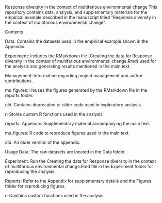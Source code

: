 Response diversity in the context of multifarious environmental change
This repository contains data, analysis, and supplementary materials for the empirical example described in the manuscript titled "Response diversity in the context of multifarious environmental change".

Contents

Data: Contains the datasets used in the empirical example shown in the Appendix.

Experiment: Includes the RMarkdown file (Creating the data for Response diversity in the context of multifarious environmental change.Rmd) used for the analysis and generating results mentioned in the main text.

Management: Information regarding project management and author contributions.

ms_figures: Houses the figures generated by the RMarkdown file in the reports folder.

old: Contains deprecated or older code used in exploratory analysis.

r: Stores custom R functions used in the analysis.

reports:
Appendix: Supplementary material accompanying the main text.

ms_figures: R code to reproduce figures used in the main text.

old: An older version of the appendix.


Usage
Data: The raw datasets are located in the Data folder.

Experiment: Run the Creating the data for Response diversity in the context of multifarious environmental change.Rmd file in the Experiment folder for reproducing the analysis.

Reports: Refer to the Appendix for supplementary details and the Figures folder for reproducing figures.

r: Contains custom functions used in the analysis.
